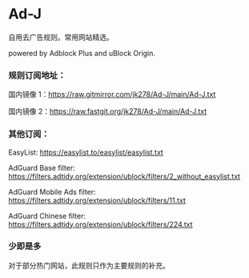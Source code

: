 # Ad-J

自用去广告规则。常用网站精选。

powered by Adblock Plus and uBlock Origin.

### 规则订阅地址：

国内镜像 1：https://raw.gitmirror.com/jk278/Ad-J/main/Ad-J.txt

国内镜像 2：https://raw.fastgit.org/jk278/Ad-J/main/Ad-J.txt

### 其他订阅：

EasyList: https://easylist.to/easylist/easylist.txt

AdGuard Base filter: https://filters.adtidy.org/extension/ublock/filters/2_without_easylist.txt

AdGuard Mobile Ads filter: https://filters.adtidy.org/extension/ublock/filters/11.txt

AdGuard Chinese filter: https://filters.adtidy.org/extension/ublock/filters/224.txt

### 少即是多
对于部分热门网站，此规则只作为主要规则的补充。
